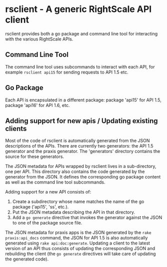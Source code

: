 rsclient - A generic RightScale API client
==========================================
rsclient provides both a go package and command line tool for interacting with the various
RightScale APIs. 

Command Line Tool
-----------------
The command line tool uses subcommands to interact with each API, for example `rsclient api15`
for sending requests to API 1.5 etc.

Go Package
----------
Each API is encapsulated in a different package: package 'api15' for API 1.5, package 'api16' for
API 1.6, etc.

Adding support for new apis / Updating existing clients
-------------------------------------------------------
Most of the code of rsclient is automatically generated from the JSON descriptions of the APIs.
There are currently two generators: the API 1.5 generator and the praxis generator. The 'generators'
directory contains the source for these generators.

The JSON metadata for APIs wrapped by rsclient lives in a sub-directory, one per API. This directory
also contains the code generated by the generator from the JSON. It defines the corresponding go
package content as well as the command line tool subcommands.

Adding support for a new API consists of:
  1. Create a subdirectory whose name matches the name of the go package ('api15', 'ss', etc.).
  2. Put the JSON metadata describing the API in that directory.
  3. Add a `go generate` directive that invokes the generator against the JSON to one of the package
     source file.

The JSON metadata for praxis apps is the JSON generated by the `rake praxis:api_docs` command, the
JSON for API 1.5 is also automatically generated using `rake api:doc:generate`. Updating a client
to the latest version of an API thus consists of updating the corresponding JSON and rebuilding the
client (the `go generate` directives will take care of updating the generated code).
